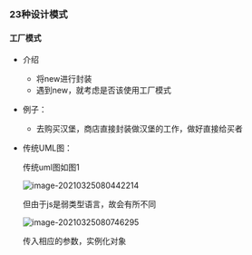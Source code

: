 ### 23种设计模式

#### 工厂模式

- 介绍

  - 将new进行封装
  - 遇到new，就考虑是否该使用工厂模式

- 例子：

  - 去购买汉堡，商店直接封装做汉堡的工作，做好直接给买者

- 传统UML图：

  传统uml图如图1

  ![image-20210325080442214](F:\github\js_note\DesignMode\DesignMode\image-20210325080442214.png)

  但由于js是弱类型语言，故会有所不同

  ![image-20210325080746295](F:\github\js_note\DesignMode\DesignMode\image-20210325080746295.png)

  传入相应的参数，实例化对象